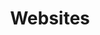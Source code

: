 ---
title: Websites
alt_text: exploded 3d pen render
img: ../imgs/More/Website/WebsiteProjectPages.png
link: ../Projects/Websites
---